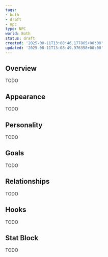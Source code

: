 ```yaml
---
tags:
- both
- draft
- npc
type: NPC
world: Both
status: draft
created: '2025-08-11T13:08:46.177865+00:00'
updated: '2025-08-11T13:08:49.976358+00:00'
---
```



## Overview

TODO
## Appearance

TODO
## Personality

TODO
## Goals

TODO
## Relationships

TODO
## Hooks

TODO
## Stat Block

TODO
